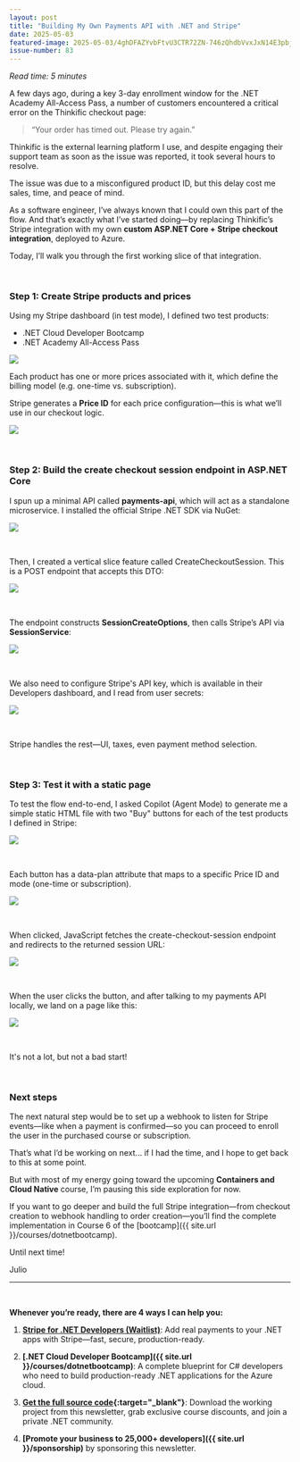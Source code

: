 ```yaml
---
layout: post
title: "Building My Own Payments API with .NET and Stripe"
date: 2025-05-03
featured-image: 2025-05-03/4ghDFAZYvbFtvU3CTR72ZN-746zQhdbVvxJxN14E3pbjy.jpeg
issue-number: 83
---
```


*Read time: 5 minutes*
​

A few days ago, during a key 3-day enrollment window for the .NET Academy All-Access Pass, a number of customers encountered a critical error on the Thinkific checkout page:

> “Your order has timed out. Please try again.”


Thinkific is the external learning platform I use, and despite engaging their support team as soon as the issue was reported, it took several hours to resolve. 

The issue was due to a misconfigured product ID, but this delay cost me sales, time, and peace of mind.

As a software engineer, I’ve always known that I could own this part of the flow. And that’s exactly what I’ve started doing—by replacing Thinkific’s Stripe integration with my own **custom ASP.NET Core + Stripe checkout integration**, deployed to Azure.

Today, I’ll walk you through the first working slice of that integration.

​

### **Step 1: Create Stripe products and prices**
Using my Stripe dashboard (in test mode), I defined two test products:

*   <span>.NET Cloud Developer Bootcamp</span>
*   <span>.NET Academy All-Access Pass</span>



![](/assets/images/2025-05-03/4ghDFAZYvbFtvU3CTR72ZN-r9oC2V7iPDrcFPb6BpLV6f.jpeg)

Each product has one or more prices associated with it, which define the billing model (e.g. one-time vs. subscription). 

Stripe generates a **Price ID** for each price configuration—this is what we’ll use in our checkout logic.


![](/assets/images/2025-05-03/4ghDFAZYvbFtvU3CTR72ZN-7c9v9XMEfTVG1CSeZeji84.jpeg)

​

### **Step 2: Build the create checkout session endpoint in ASP.NET Core**
I spun up a minimal API called **payments-api**, which will act as a standalone microservice. I installed the official Stripe .NET SDK via NuGet:


![](/assets/images/2025-05-03/4ghDFAZYvbFtvU3CTR72ZN-58cFECLf1jeKgPo9ZY4h5r.jpeg)

​

Then, I created a vertical slice feature called CreateCheckoutSession. This is a POST endpoint that accepts this DTO:


![](/assets/images/2025-05-03/4ghDFAZYvbFtvU3CTR72ZN-fC5A2b71MeTaysK2vLuHsi.jpeg)

​

The endpoint constructs **SessionCreateOptions**, then calls Stripe’s API via **SessionService**:


![](/assets/images/2025-05-03/4ghDFAZYvbFtvU3CTR72ZN-e8AA2X4uVVET95PRKxiuUy.jpeg)

​

We also need to configure Stripe's API key, which is available in their Developers dashboard, and I read from user secrets:


![](/assets/images/2025-05-03/4ghDFAZYvbFtvU3CTR72ZN-kEv3vdoEbfTHNUHX8kUa5P.jpeg)

​

Stripe handles the rest—UI, taxes, even payment method selection.

​

### **Step 3: Test it with a static page**
To test the flow end-to-end, I asked Copilot (Agent Mode) to generate me a simple static HTML file with two "Buy" buttons for each of the test products I defined in Stripe: 


![](/assets/images/2025-05-03/4ghDFAZYvbFtvU3CTR72ZN-m2vMQCMyDJVyS1SEKnaQGk.jpeg)

​

Each button has a data-plan attribute that maps to a specific Price ID and mode (one-time or subscription).


![](/assets/images/2025-05-03/4ghDFAZYvbFtvU3CTR72ZN-uLCBQ85CpevnDURAercr4G.jpeg)

​

When clicked, JavaScript fetches the create-checkout-session endpoint and redirects to the returned session URL:


![](/assets/images/2025-05-03/4ghDFAZYvbFtvU3CTR72ZN-nHCDK9VtkWgF3JhhrLwvGx.jpeg)

​

When the user clicks the button, and after talking to my payments API locally, we land on a page like this:


![](/assets/images/2025-05-03/4ghDFAZYvbFtvU3CTR72ZN-746zQhdbVvxJxN14E3pbjy.jpeg)

​

It's not a lot, but not a bad start!

​

### **Next steps**
The next natural step would be to set up a webhook to listen for Stripe events—like when a payment is confirmed—so you can proceed to enroll the user in the purchased course or subscription.

That’s what I’d be working on next… if I had the time, and I hope to get back to this at some point.

But with most of my energy going toward the upcoming **Containers and Cloud Native** course, I’m pausing this side exploration for now.

If you want to go deeper and build the full Stripe integration—from checkout creation to webhook handling to order creation—you’ll find the complete implementation in Course 6 of the [bootcamp]({{ site.url }}/courses/dotnetbootcamp).

Until next time!

Julio

---

<br/>

**Whenever you’re ready, there are 4 ways I can help you:**

1. **[​Stripe for .NET Developers (Waitlist)​](https://juliocasal.com/waitlist)**: Add real payments to your .NET apps with Stripe—fast, secure, production-ready.

2. **[.NET Cloud Developer Bootcamp]({{ site.url }}/courses/dotnetbootcamp)**: A complete blueprint for C# developers who need to build production-ready .NET applications for the Azure cloud.

3. **​[​Get the full source code](https://www.patreon.com/juliocasal){:target="_blank"}**: Download the working project from this newsletter, grab exclusive course discounts, and join a private .NET community.

4. **[Promote your business to 25,000+ developers]({{ site.url }}/sponsorship)** by sponsoring this newsletter.